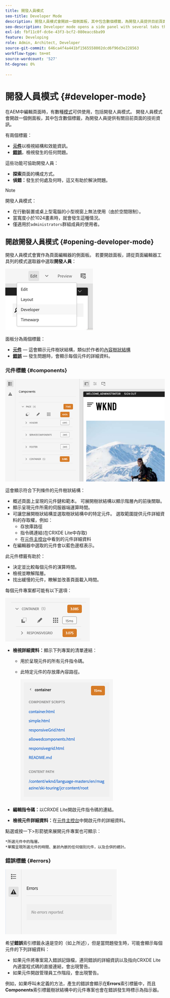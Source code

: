 ```yaml
---
title: 開發人員模式
seo-title: Developer Mode
description: 開發人員模式會開啟一個側面板，其中包含數個標籤，為開發人員提供目前頁面的相關資訊
seo-description: Developer mode opens a side panel with several tabs that provide a developer with information about the current page
exl-id: fbf11c0f-dc6e-43f3-bcf2-080eacc6ba99
feature: Developing
role: Admin, Architect, Developer
source-git-commit: 646ca4f4a441bf1565558002dcd6f96d3e228563
workflow-type: tm+mt
source-wordcount: '527'
ht-degree: 0%

---
```


# 開發人員模式 {#developer-mode}

在AEM中編輯頁面時，有數種[模式](/help/sites-cloud/authoring/sites-console/introduction.md#page-modes)可供使用，包括開發人員模式。 開發人員模式會開啟一個側面板，其中包含數個標籤，為開發人員提供有關目前頁面的技術資訊。

有兩個標籤：

* **[元件](#components)**&#x200B;以檢視結構和效能資訊。
* **[錯誤](#errors)**，檢視發生的任何問題。

這些功能可協助開發人員：

* **探索**&#x200B;頁面的構成方式。
* **偵錯：**&#x200B;發生於何處及何時，這又有助於解決問題。

>[!NOTE]
>
>開發人員模式：
>
>* 在行動裝置或桌上型電腦的小型視窗上無法使用（由於空間限制）。
>  * 當寬度小於1024畫素時，就會發生這種情況。
>* 僅適用於`administrators`群組成員的使用者。

## 開啟開發人員模式 {#opening-developer-mode}

開發人員模式會實作為頁面編輯器的側面板。 若要開啟面板，請從頁面編輯器工具列的模式選取器中選取&#x200B;**開發人員**：

![正在開啟開發人員模式](assets/developer-mode.png)

面板分為兩個標籤：

* **[元件](#components)** — 這會顯示元件樹狀結構，類似於作者的[內容樹狀結構](/help/sites-cloud/authoring/page-editor/editor-side-panel.md#content-tree)
* **[錯誤](#errors)** — 發生問題時，會顯示每個元件的詳細資料。

### 元件標籤 {#components}

![元件標籤](assets/developer-mode-components-tab.png)

這會顯示符合下列條件的元件樹狀結構：

* 概述頁面上呈現的元件鏈和範本。 可展開樹狀結構以顯示階層內的前後關聯。
* 顯示呈現元件所需的伺服器端運算時間。
* 可讓您展開樹狀結構並選取樹狀結構中的特定元件。 選取範圍提供元件詳細資料的存取權，例如：
   * 存放庫路徑
   * 指令碼連結(在CRXDE Lite中存取)
   * 在[元件主控台](/help/sites-cloud/authoring/components-console.md)中看到的元件詳細資料
* 在編輯器中選取的元件會以藍色邊框表示。

此元件標籤有助於：

* 決定並比較每個元件的演算時間。
* 檢視並瞭解階層。
* 找出緩慢的元件，瞭解並改善頁面載入時間。

每個元件專案都可能有以下選項：

![開發人員模式元件範例](assets/developer-mode-component-example.png)

* **檢視詳細資料：**&#x200B;顯示下列專案的清單連結：
   * 用於呈現元件的所有元件指令碼。
   * 此特定元件的存放庫內容路徑。

     ![檢視詳細資料](assets/developer-mode-view-details.png)

* **編輯指令碼：**&#x200B;以CRXDE Lite開啟元件指令碼的連結。

* **檢視元件詳細資料：**&#x200B;在[元件主控台](/help/sites-cloud/authoring/components-console.md)中開啟元件的詳細資料。

點選或按一下>形箭號來展開元件專案也可顯示：

    *所選元件中的階層。
    *單獨呈現所選元件的時間、巢狀內嵌的任何個別元件，以及合併的總計。

### 錯誤標籤 {#errors}

![錯誤標籤](assets/developer-mode-errors-tab.png)

希望&#x200B;**錯誤**&#x200B;索引標籤永遠是空的（如上所述），但是當問題發生時，可能會顯示每個元件的下列詳細資料：

* 如果元件將專案寫入錯誤記錄檔，連同錯誤的詳細資訊以及指向CRXDE Lite內適當程式碼的直接連結，會出現警告。
* 如果元件開啟管理員工作階段，會出現警告。

例如，如果呼叫未定義的方法，產生的錯誤會顯示在&#x200B;**Errors**&#x200B;索引標籤中，而且&#x200B;**Components**&#x200B;索引標籤樹狀結構中的元件專案也會在錯誤發生時標示為指示器。
